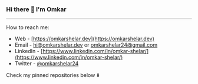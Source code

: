 ### Hi there 👋 I'm Omkar
---
How to reach me: 

<!--
- <img align="left" alt="https://omkarshelar.dev" width="22px" src="assets/globe.svg" />:arrow_right:&nbsp;[https://omkarshelar.dev](https://omkarshelar.dev)
-->
- Web - [https://omkarshelar.dev](https://omkarshelar.dev)
- Email - [hi@omkarshelar.dev](mailto:hi@omkarshelar.dev) or [omkarshelar24@gmail.com](mailto:omkarshelar24@gmail.com)
- LinkedIn - [https://www.linkedin.com/in/omkar-shelar/](https://www.linkedin.com/in/omkar-shelar/)
- Twitter - [@omkarshelar24](https://twitter.com/omkarshelar24)

Check my pinned repositories below  :arrow_down:

<!--
**omkarshelar/omkarshelar** is a ✨ _special_ ✨ repository because its `README.md` (this file) appears on your GitHub profile.

Here are some ideas to get you started:

- 🔭 I’m currently working on ...
- 🌱 I’m currently learning ...
- 👯 I’m looking to collaborate on ...
- 🤔 I’m looking for help with ...
- 💬 Ask me about ...
- 📫 How to reach me: ...
- 😄 Pronouns: ...
- ⚡ Fun fact: ...
-->

